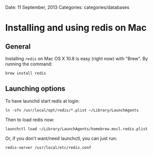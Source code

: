 Date: 11 September, 2013
Categories: categories/databases

# Installing and using redis on Mac

## General

Installing `redis` on Mac OS X 10.8 is easy (right now) with "Brew". By running the command:

    brew install redis

## Launching options

To have launchd start redis at login:

    ln -sfv /usr/local/opt/redis/*.plist ~/Library/LaunchAgents

Then to load redis now:

    launchctl load ~/Library/LaunchAgents/homebrew.mxcl.redis.plist

Or, if you don't want/need launchctl, you can just run:

    redis-server /usr/local/etc/redis.conf
